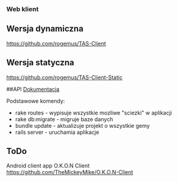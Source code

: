 ### Web klient
## Wersja dynamiczna
https://github.com/rogemus/TAS-Client
## Wersja statyczna
https://github.com/rogemus/TAS-Client-Static


##API
[Dokumentacja](/v1_resources/index.md)

Podstawowe komendy:
 - rake routes - wypisuje wszystkie mozliwe "sciezki" w aplikacji
 - rake db:migrate - migruje baze danych
 - bundle update - aktualizuje projekt o wszystkie gemy
 - rails server - uruchamia aplikacje

## ToDo
Android client app O.K.O.N Client
https://github.com/TheMickeyMike/O.K.O.N-Client
